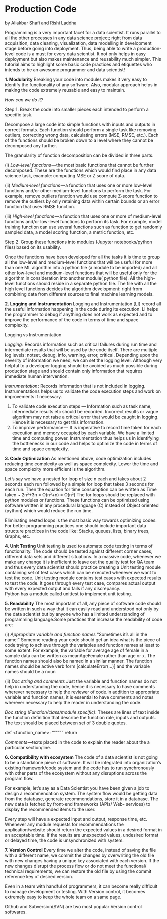 # Production Code
by Aliakbar Shafi and Rishi Laddha
 
 
Programming is a very important facet for a data scientist. It runs parallel to all the other processes in any data science project; right from data acquisition, data cleaning, visualization, data modelling in development stage before going into deployment. Thus, being able to write a production-level code is a must for every data scientist. It not only helps in easy deployment but also makes maintenance and reusability much simpler. This tutorial aims to highlight some basic code practices and etiquettes who intends to be an awesome programmer and data scientist!
 
**1.	Modularity**
Breaking your code into modules makes it very easy to identify the functionality of any software. Also, modular approach helps in making the code extremely reusable and easy to maintain. 
 
*How can we do it?*
 
Step 1.  Break the code into smaller pieces each intended to perform a specific task.
 
Decompose a large code into simple functions with inputs and outputs in correct formats. Each function should perform a single task like removing outliers, correcting wrong data, calculating errors (MSE, RMSE, etc.). Each of the functions should be broken down to a level where they cannot be decomposed any further. 
 
The granularity of function decomposition can be divided in three parts. 
 
(i)	*Low-level functions* — the most basic functions that cannot be further decomposed. These are the functions which would find place in any data science task, example: computing MSE or Z score of data.
 
(ii) *Medium-level functions* — a function that uses one or more low-level functions and/or other medium-level functions to perform the task. For example, remove outliers function would use compute Z-score function to remove the outliers by only retaining data within certain bounds or an error function that uses RMSE function.
 
(iii) *High-level functions* — a function that uses one or more of medium-level functions and/or low-level functions to perform its task. For example, model training function can use several functions such as function to get randomly sampled data, a model scoring function, a metric function, etc.
 
 
Step 2.  Group these functions into modules (Jupyter notebooks/python files) based on its usability. 
 
Once the functions have been developed for all the tasks it is time to group all the low-level and medium-level functions that will be useful for more than one ML algorithm into a python file (a module to be imported) and all other low-level and medium-level functions that will be useful only for the algorithm in consideration into another module( python file). All the high-level functions should reside in a separate python file. The file with all the high level functions decides the algorithm development: right from combining data from different sources to final machine learning models. 
 
**2. Logging and Instrumentation**
Logging and Instrumentation [LI] record all the useful information happening in the code during its execution. LI helps the programmer to debug if anything does not work as expected  and to improve the performance of the code in terms of time and space complexity.
 
Logging vs Instrumentation
 
*Logging* : Records information such as critical failures during run time and intermediate results that will be used by the code itself. There are multiple log levels: notset, debug, info, warning, error, critical. Depending upon the severity of information we need, we can set the logging level. Although very helpful to a developer logging should be avoided as much possible during production stage and should contain only information that requires immediate human intervention.
 
*Instrumentation* : Records information that is not included in logging. Instrumentations helps us to validate the code execution steps and work on improvements if necessary. 
 
01.	 To validate code execution steps — Information such as task name, intermediate results etc should be recorded. Incorrect results or vague algorithm may not raise a critical error that would be caught in logging. Hence it is necessary to get this information.
02.	 To improve performance —  It is imperative to record time taken for each execution and memory occupied by each variable. We have a limited time and computing power. Instrumentation thus helps us in identifying the bottlenecks in our code and helps to optimize the code in terms of time and space complexity.
 
**3. Code Optimization**
As mentioned above, code optimization includes reducing time complexity as well as space complexity. Lower the time and space complexity more efficient is the algorithm.
 
Let’s say we have a nested for loop of size n each and takes about 2 seconds each run followed by a simple for loop that takes 3 seconds for each run. Then the equation for time consumption can be written as
Time taken ~ 2n²+3n = O(n²+n) = O(n²)
The for loops should be replaced with python modules or functions. These functions can be optimized using software written in any procedural language (C) instead of Object oriented (python) which would reduce the run time.
 
Eliminating nested loops is the most basic way towards optimizing codes. For better programming practices one should include important data structure practices in the code like: Stacks, queues, lists, binary trees, Graphs, etc. 
 
**4. Unit Testing**
Unit testing is used to automate code testing in terms of functionality. The code should be tested against different corner cases, different data sets and different situations. In a massive code, whenever we make any change it is inefficient to leave out the quality test for QA team and thus every data scientist should practice creating a Unit testing module containing set of test cases which can be executed whenever we want to test the code.
Unit testing module contains test cases with expected results to test the code. It goes through every test case, compares actual output with every expected output and fails if any discrepancy.  
Python has a module called unittest to implement unit testing.
 
**5. Readability**
The most important of all, any piece of software code should be written in such a way that it can easily read and understood not only by the data scientist but by anyone who has a limited understanding of programming language.Some practices that increase the readability of code are:
 
(i) *Appropriate variable and function names*
        “Sometimes it’s all in the name!” Someone reading your code should get an idea what is the piece of code trying to achieve through the variables and function names at least to some extent.
For example, the variable for average age of female in a sample data can be written as meanAgeFemale rather than age or x. The function names should also be named in a similar manner. The function names should be active verb form [calculateError(...)] and the variable names should be a noun 
 
(ii) *Doc string and comments*
         Just the variable and function names do not help in understanding the code, hence it is necessary to have comments wherever necessary to help the reviewer of code.In addition to appropriate variable and function names, it is essential to have comments and notes wherever necessary to help the reader in understanding the code.
 
*Doc string (Function/class/module specific)*: Theses are lines of text inside the function definition that describe the function role, inputs and outputs. The text should be placed between set of 3 double quotes.
 
def <function_name>:
“””<docstring>”””
return <output>
 
*Comments* —texts placed in the code to explain the reader about the a particular section/line. 
 
 
**6. Compatibility with ecosystem**
The code of a data scientist is not going to be a standalone piece of software. It will be integrated into organization’s existing framework/code system and the code has to run synchronously with other parts of the ecosystem without any disruptions across the program flow.
 
 
For example, let’s say as a Data Scientist you have been given a job to design a recommendation system. The system flow would be getting data from the database, generate recommendations, store it in a database. The new data is fetched by front-end frameworks (APIs/ Web- services) to display the recommended items to the user. 
 
Every step will have a expected input and output, response time, etc. Whenever any module requests for recommendations the application/website should return the expected values in a desired format in an acceptable time. If the results are unexpected values, undesired format or delayed time, the code is unsynchronized with system.
 
**7. Version Control**
Every time we alter the code, instead of saving the file with a different name, we commit the changes by overwriting the old file with new changes having a unique key associated with each version. If the new changes disrupt the process flow or do not meet the functional/ technical requirements, we can restore the old file by using the commit reference key of desired version. 
 
Even in a team with handful of programmers, it can become really difficult to manage development or testing. With Version control, it becomes extremely easy to keep the whole team on a same page.
 
Github and Subversion(SVN) are two most popular Version control softwares.
